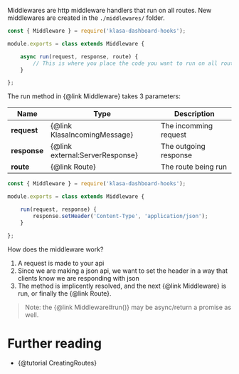 Middlewares are http middleware handlers that run on all routes. New middlewares are created in the `./middlewares/` folder.

```javascript
const { Middleware } = require('klasa-dashboard-hooks');

module.exports = class extends Middleware {

	async run(request, response, route) {
		// This is where you place the code you want to run on all routes
	}

};
```

The run method in {@link Middleware} takes 3 parameters:

| Name             | Type                             | Description                |
| ---------------- | -------------------------------- | -------------------------- |
| **request**      | {@link KlasaIncomingMessage}     | The incomming request      |
| **response**     | {@link external:ServerResponse}  | The outgoing response      |
| **route**        | {@link Route}                    | The route being run        |

```javascript
const { Middleware } = require('klasa-dashboard-hooks');

module.exports = class extends Middleware {

	run(request, response) {
		response.setHeader('Content-Type', 'application/json');
	}

};
```

How does the middleware work?

1. A request is made to your api
2. Since we are making a json api, we want to set the header in a way that clients know we are responding with json
3. The method is implicently resolved, and the next {@link Middleware} is run, or finally the {@link Route}.

>Note: the {@link Middleware#run()} may be async/return a promise as well.

# Further reading

- {@tutorial CreatingRoutes}
